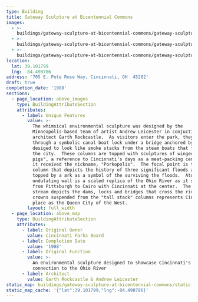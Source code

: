 ```yaml
---
type: Building
title: Gateway Sculpture at Bicentennial Commons
images:
  - >-
    buildings/gateway-sculpture-at-bicentennial-commons/gateway-sculpture-at-bicentennial-commons-0_czbeau
  - >-
    buildings/gateway-sculpture-at-bicentennial-commons/gateway-sculpture-at-bicentennial-commons-1_mxvknm
  - >-
    buildings/gateway-sculpture-at-bicentennial-commons/gateway-sculpture-at-bicentennial-commons-2_oefy4e
location:
  lat: 39.101799
  lng: -84.498786
address: '705 E. Pete Rose Way, Cincinnati, OH  45202'
draft: true
completion_date: '1988'
sections:
  - page_location: above_images
    type: BuildingAttributeSection
    attributes:
      - label: Unique Features
        value: >-
          The whimsical environmental sculpture was designed by the
          Minneapolis-based team of artist Andrew Leicester in conjuction with
          architect Garth Rockcastle.  As visitors enter the park, they pass
          through a symbolic canal boat lock under a bridge anchored by columns
          desiged to look like smoke stacks from the steam boats that frequented
          the city.  These columns are topped with sculptures of winged "flying
          pigs", a reference to Cincinnati's days as a meat-packing center when
          it received the nickname, "Porkopolis".  The focal point is the flood
          column that depicts the history of three significant floods and is
          topped by a ark as a symbol of the surviving the floods.  Atop the
          undulating wall is a scaled replica of the Ohio River as it stretches
          from Pittsburgh to Cairo with Cincinnati at the center.  The fountain
          stream depicts the dams, locks and bridges that cross the river.  The
          crowns suspended from the "tall stack" columns represents Cincinnati's
          place as the Queen City of the West.
        layout: full_width
  - page_location: above_map
    type: BuildingAttributeSection
    attributes:
      - label: Original Owner
        value: Cincinnati Parks Board
      - label: Completion Date
        value: '1988'
      - label: Original Function
        value: >-
          An environmental sculpture designed to showcase Cincinnati's
          connection to the Ohio River
      - label: Architect
        value: Garth Rockcastle & Andrew Leicester
static_map: buildings/gateway-sculpture-at-bicentennial-commons/static-map_b7ghl5
static_map_cache: '{"lat":39.101799,"lng":-84.498786}'
---
```

